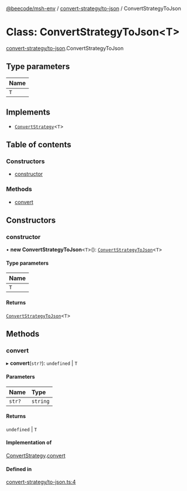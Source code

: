 [@beecode/msh-env](../README.md) / [convert-strategy/to-json](../modules/convert_strategy_to_json.md) / ConvertStrategyToJson

# Class: ConvertStrategyToJson\<T\>

[convert-strategy/to-json](../modules/convert_strategy_to_json.md).ConvertStrategyToJson

## Type parameters

| Name |
| :------ |
| `T` |

## Implements

- [`ConvertStrategy`](../interfaces/convert_strategy.ConvertStrategy.md)\<`T`\>

## Table of contents

### Constructors

- [constructor](convert_strategy_to_json.ConvertStrategyToJson.md#constructor)

### Methods

- [convert](convert_strategy_to_json.ConvertStrategyToJson.md#convert)

## Constructors

### constructor

• **new ConvertStrategyToJson**\<`T`\>(): [`ConvertStrategyToJson`](convert_strategy_to_json.ConvertStrategyToJson.md)\<`T`\>

#### Type parameters

| Name |
| :------ |
| `T` |

#### Returns

[`ConvertStrategyToJson`](convert_strategy_to_json.ConvertStrategyToJson.md)\<`T`\>

## Methods

### convert

▸ **convert**(`str?`): `undefined` \| `T`

#### Parameters

| Name | Type |
| :------ | :------ |
| `str?` | `string` |

#### Returns

`undefined` \| `T`

#### Implementation of

[ConvertStrategy](../interfaces/convert_strategy.ConvertStrategy.md).[convert](../interfaces/convert_strategy.ConvertStrategy.md#convert)

#### Defined in

[convert-strategy/to-json.ts:4](https://github.com/beecode-rs/msh-env/blob/b90f535/src/convert-strategy/to-json.ts#L4)

